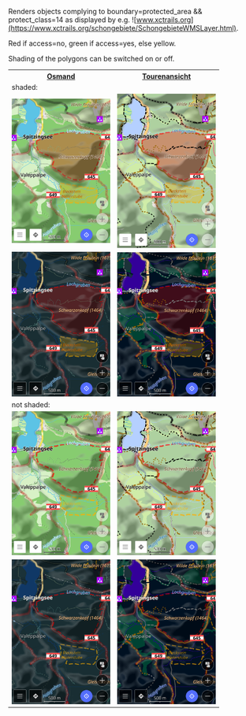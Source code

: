 Renders objects complying to boundary=protected_area && protect_class=14 as displayed by e.g. ![www.xctrails.org](https://www.xctrails.org/schongebiete/SchongebieteWMSLayer.html).

Red if access=no, green if access=yes, else yellow.

Shading of the polygons can be switched on or off.

<table>
	<tr>
		<th><a href="OsmAnd+Schongebiete.render.xml">Osmand</a></th>
		<th><a href="Tourenansicht+Schongebiete.render.xml">Tourenansicht</a></th>
	</tr>
	<tr>
		<td colspan="2">shaded:</td>
	</tr>
	<tr>
		<td><img src="osmand_day_shaded.png" width=200></td>
		<td><img src="tourenansicht_day_shaded.png" width=200></td>
	</tr>
	<tr>
		<td><img src="osmand_night_shaded.png" width=200></td>
		<td><img src="tourenansicht_night_shaded.png" width=200></td>
	</tr>
	<tr>
		<td colspan="2">not shaded:</td>
	</tr>
	<tr>
		<td><img src="osmand_day.png" width=200></td>
		<td><img src="tourenansicht_day.png" width=200></td>
	</tr>
	<tr>
		<td><img src="osmand_night.png" width=200></td>
		<td><img src="tourenansicht_night.png" width=200></td>
	</tr>
</table>
